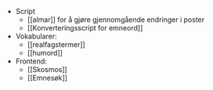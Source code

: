 
- Script
	- [[almar]] for å gjøre gjennomgående endringer i poster
	- [[Konverteringsscript for emneord]]
- Vokabularer:
	- [[realfagstermer]]
	- [[humord]]
- Frontend:
	- [[Skosmos]]
	- [[Emnesøk]]